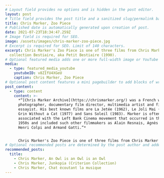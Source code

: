 ```yaml
---
# Layout field provides no options and is hidden in the post editor.
layout: post
# Title field provides the post title and a sanitized slug/permalink based on the title content. !!! Use a descriptive title and then do not change it !!!
title: Chris Marker, Zoo Piece
# Published date is automatically generated upon creation of post.
date: 2021-07-23T18:34:47.259Z
# Image field is required for SEO.
image: /assets/images/chris-marker-zoo-piece.jpg
# Excerpt is required for SEO. Limit of 140 characters.
excerpt: Chris Marker's Zoo Piece is one of three films from Chris Marker’s
  collection Bestiaire, aka Petit Bestiaire (1990).
# Optional featured media adds one or more full-width image or YouTube embeds to the top of the post.
media:
  - type: featured_media_youtube
    youtubeID: v8ZIfU4XGeU
    caption: Chris Marker, Zoo Piece
# Optional post content features a mini pagebuilder to add blocks of written content, images, and YouTube embeds to the post. Recommended at least one instance of WYSIWYG block.
post_content:
  - type: content
    content: >-
      *“[Chris Marker Archive](https://chrismarker.org/) was a French writer,
      photographer, documentary film director, multimedia artist and film
      essayist. His best known films are La Jetée (1962), Le Joli Mai (1963), A
      Grin Without a Cat (1977) and Sans Soleil (1983). Marker is often
      associated with the Left Bank Cinema movement that occurred in the late
      1950s and included such other filmmakers as Alain Resnais, Agnès Varda,
      Henri Colpi and Armand Gatti.”*


      Chris Marker's Zoo Piece is one of three films from Chris Marker’s collection Bestiaire, aka Petit Bestiaire (1990).
# Optional recommended posts are determined by the post author and added here. This is good for SEO and internal linking.
recommended_posts:
  title:
    - Chris Marker, An Owl is an Owl is an Owl
    - Chris Marker, Junkopia (Criterion Collection)
    - Chris Marker, Chat écoutant la musique
---
```

